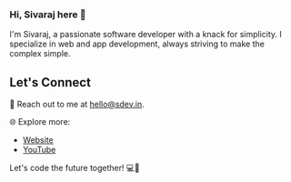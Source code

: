 ### Hi, Sivaraj here 👋

I'm Sivaraj, a passionate software developer with a knack for simplicity. I specialize in web and app development, always striving to make the complex simple.

## Let's Connect

📧 Reach out to me at [hello@sdev.in](mailto:hello@sdev.in).

🌐 Explore more:
- [Website](https://sdev.in)
- [YouTube](https://www.youtube.com/@sdev_in)

Let's code the future together! 💻🌟

<!--
**sivaraj-dev/sivaraj-dev** is a ✨ _special_ ✨ repository because its `README.md` (this file) appears on your GitHub profile.

Here are some ideas to get you started:

- 🔭 I’m currently working on ...
- 🌱 I’m currently learning ...
- 👯 I’m looking to collaborate on ...
- 🤔 I’m looking for help with ...
- 💬 Ask me about ...
- 📫 How to reach me: ...
- 😄 Pronouns: ...
- ⚡ Fun fact: ...
-->
